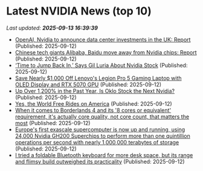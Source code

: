 # Latest NVIDIA News (top 10)
_Last updated: **2025-09-13 16:39:39**_

- [OpenAI, Nvidia to announce data center investments in the UK: Report](https://biztoc.com/x/b073c4aed6d4dd27) (Published: 2025-09-12)
- [Chinese tech giants Alibaba, Baidu move away from Nvidia chips: Report](https://biztoc.com/x/812151902975f174) (Published: 2025-09-12)
- [‘Time to Jump Back In,’ Says Gil Luria About Nvidia Stock](https://biztoc.com/x/617c30664a87e8ac) (Published: 2025-09-12)
- [Save Nearly $1,000 Off Lenovo's Legion Pro 5 Gaming Laptop with OLED Display and RTX 5070 GPU](https://www.ign.com/articles/lenovo-legion-5-pro-rtx-5070-gaming-laptop-deal) (Published: 2025-09-12)
- [Up Over 1,200% in the Past Year, Is Oklo Stock the Next Nvidia?](https://consent.yahoo.com/v2/collectConsent?sessionId=1_cc-session_58059385-1f5a-4d6b-b634-422f96fef2b5) (Published: 2025-09-12)
- [Yes, the World Free Rides on America](https://www.project-syndicate.org/commentary/american-economy-europe-and-many-others-free-riders-by-todd-g-buchholz-2025-09) (Published: 2025-09-12)
- [When it comes to Borderlands 4 and its '8 cores or equivalent' requirement, it's actually core quality, not core count, that matters the most](https://www.pcgamer.com/hardware/when-it-comes-to-borderlands-4-and-its-8-cores-or-equivalent-requirement-its-actually-core-quality-not-core-count-that-matters-the-most/) (Published: 2025-09-12)
- [Europe's first exascale supercomputer is now up and running, using 24,000 Nvidia GH200 Superchips to perform more than one quintillion operations per second with nearly 1,000,000 terabytes of storage](https://www.pcgamer.com/hardware/europes-first-exascale-supercomputer-is-now-up-and-running-using-24-000-nvidia-gh200-superchips-to-perform-more-than-one-quintillion-operations-per-second-with-nearly-1-000-000-terabytes-of-storage/) (Published: 2025-09-12)
- [I tried a foldable Bluetooth keyboard for more desk space, but its range and flimsy build outweighed its practicality](https://www.gamesradar.com/hardware/gaming-keyboards/i-tried-a-foldable-bluetooth-keyboard-for-more-desk-space-but-its-range-and-flimsy-build-outweighed-its-practicality/) (Published: 2025-09-12)
